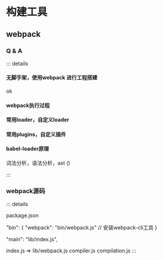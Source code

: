 # 构建工具

## webpack

### Q & A

::: details

#### 无脚手架，使用webpack 进行工程搭建

ok

#### webpack执行过程

#### 常用loader，自定义loader

#### 常用plugins，自定义插件

#### babel-loader原理

词法分析，语法分析，ast ()

:::

### webpack源码

::: details

package.json

"bin": {
    "webpack": "bin/webpack.js" // 安装webpack-cli工具
}
  
"main": "lib/index.js",

index.js => lib/webpack.js
compiler.js
compilation.js
:::
